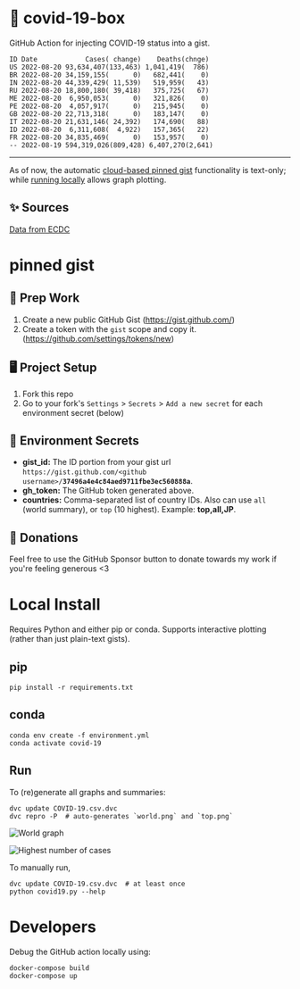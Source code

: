 # 🏥 covid-19-box

GitHub Action for injecting COVID-19 status into a gist.

```
ID Date            Cases( change)    Deaths(chnge)
US 2022-08-20 93,634,407(133,463) 1,041,419(  786)
BR 2022-08-20 34,159,155(      0)   682,441(    0)
IN 2022-08-20 44,339,429( 11,539)   519,959(   43)
RU 2022-08-20 18,800,180( 39,418)   375,725(   67)
ME 2022-08-20  6,950,053(      0)   321,826(    0)
PE 2022-08-20  4,057,917(      0)   215,945(    0)
GB 2022-08-20 22,713,318(      0)   183,147(    0)
IT 2022-08-20 21,631,146( 24,392)   174,690(   88)
ID 2022-08-20  6,311,608(  4,922)   157,365(   22)
FR 2022-08-20 34,835,469(      0)   153,957(    0)
-- 2022-08-19 594,319,026(809,428) 6,407,270(2,641)
```

---

As of now, the automatic [cloud-based pinned gist](#pinned-gist) functionality is text-only;
while [running locally](#local-install) allows graph plotting.

## ✨ Sources

[Data from ECDC](https://www.ecdc.europa.eu/en/publications-data/download-todays-data-geographic-distribution-covid-19-cases-worldwide)

# pinned gist

## 🎒 Prep Work
1. Create a new public GitHub Gist (https://gist.github.com/)
1. Create a token with the `gist` scope and copy it. (https://github.com/settings/tokens/new)

## 🖥 Project Setup
1. Fork this repo
1. Go to your fork's `Settings` > `Secrets` > `Add a new secret` for each environment secret (below)

## 🤫 Environment Secrets
- **gist_id:** The ID portion from your gist url `https://gist.github.com/<github username>/`**`37496a4e4c84aed9711fbe3ec560888a`**.
- **gh_token:** The GitHub token generated above.
- **countries:** Comma-separated list of country IDs. Also can use `all` (world summary), or `top` (10 highest). Example: **top,all,JP**.

## 💸 Donations

Feel free to use the GitHub Sponsor button to donate towards my work if you're feeling generous <3

# Local Install

Requires Python and either pip or conda. Supports interactive plotting (rather than just plain-text gists).

## pip

```
pip install -r requirements.txt
```

## conda

```
conda env create -f environment.yml
conda activate covid-19
```

## Run

To (re)generate all graphs and summaries:

```
dvc update COVID-19.csv.dvc
dvc repro -P  # auto-generates `world.png` and `top.png`
```

![World graph](world.png)

![Highest number of cases](top.png)

To manually run,

```
dvc update COVID-19.csv.dvc  # at least once
python covid19.py --help
```

# Developers

Debug the GitHub action locally using:

```
docker-compose build
docker-compose up
```

